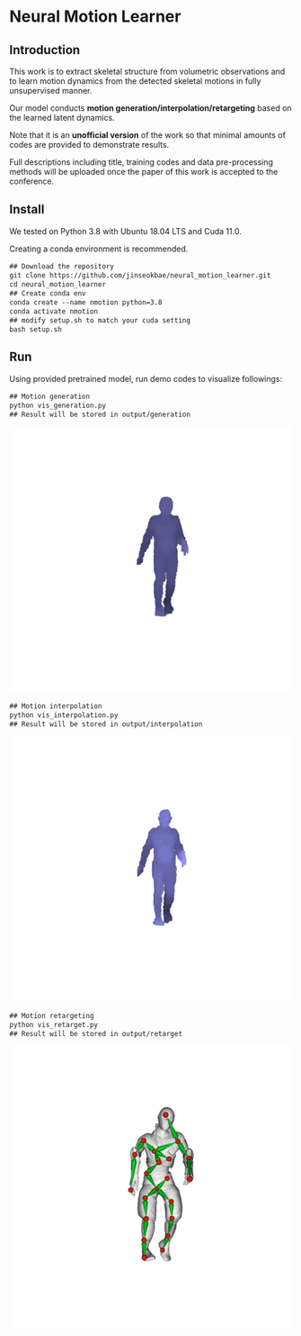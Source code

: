 # Neural Motion Learner

## Introduction
This work is to extract skeletal structure from volumetric observations and to learn motion dynamics from the detected skeletal motions in fully unsupervised manner.

Our model conducts <strong>motion generation/interpolation/retargeting</strong> based on the learned latent dynamics.

Note that it is an <strong>unofficial version</strong> of the work so that minimal amounts of codes are provided to demonstrate results.

Full descriptions including title, training codes and data pre-processing methods will be uploaded once the paper of this work is accepted to the conference.

## Install
We tested on Python 3.8 with Ubuntu 18.04 LTS and Cuda 11.0.

Creating a conda environment is recommended.

```shell
## Download the repository
git clone https://github.com/jinseokbae/neural_motion_learner.git
cd neural_motion_learner
## Create conda env
conda create --name nmotion python=3.8
conda activate nmotion
## modify setup.sh to match your cuda setting
bash setup.sh
```

## Run
Using provided pretrained model, run demo codes to visualize followings:
```shell
## Motion generation
python vis_generation.py
## Result will be stored in output/generation
```
![Gen Video](gifs/generation_demo.gif)

```shell
## Motion interpolation
python vis_interpolation.py
## Result will be stored in output/interpolation
```
![Interp Video](gifs/interpolation_demo.gif)

```shell
## Motion retargeting
python vis_retarget.py
## Result will be stored in output/retarget
```
![Retarget Video](gifs/retarget_demo.gif)

